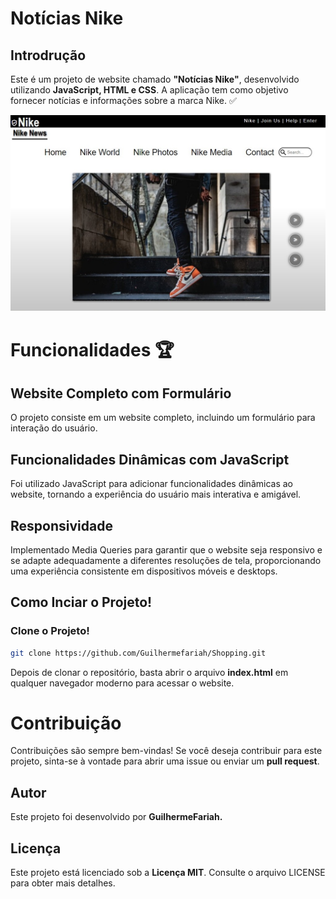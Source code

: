 # Notícias Nike

## Introdrução
<p> Este é um projeto de website chamado <strong>"Notícias Nike"</strong>, desenvolvido utilizando <strong>JavaScript, HTML e CSS</strong>. A aplicação tem como objetivo fornecer notícias e informações sobre a marca Nike. ✅</p> 


![Alt text](/_image/screenresult.jpeg)


# Funcionalidades 🏆

## Website Completo com Formulário
<p>O projeto consiste em um website completo, incluindo um formulário para interação do usuário.</p>


## Funcionalidades Dinâmicas com JavaScript
<p>Foi utilizado JavaScript para adicionar funcionalidades dinâmicas ao website, tornando a experiência do usuário mais interativa e amigável.</p>


## Responsividade 
<p>Implementado Media Queries para garantir que o website seja responsivo e se adapte adequadamente a diferentes resoluções de tela, proporcionando uma experiência consistente em dispositivos móveis e desktops.</p>


## Como Inciar o Projeto!


### Clone o Projeto!
``` sh
git clone https://github.com/Guilhermefariah/Shopping.git
```


<p>Depois de clonar o repositório, basta abrir o arquivo <strong>index.html</strong> em qualquer navegador moderno para acessar o website.</p>


# Contribuição
<p>Contribuições são sempre bem-vindas! Se você deseja contribuir para este projeto, sinta-se à vontade para abrir uma issue ou enviar um <strong>pull request</strong>.</p>


## Autor
<p>Este projeto foi desenvolvido por <strong>GuilhermeFariah.</strong></p>


## Licença
<p>Este projeto está licenciado sob a <strong>Licença MIT</strong>. Consulte o arquivo LICENSE para obter mais detalhes.</p>




